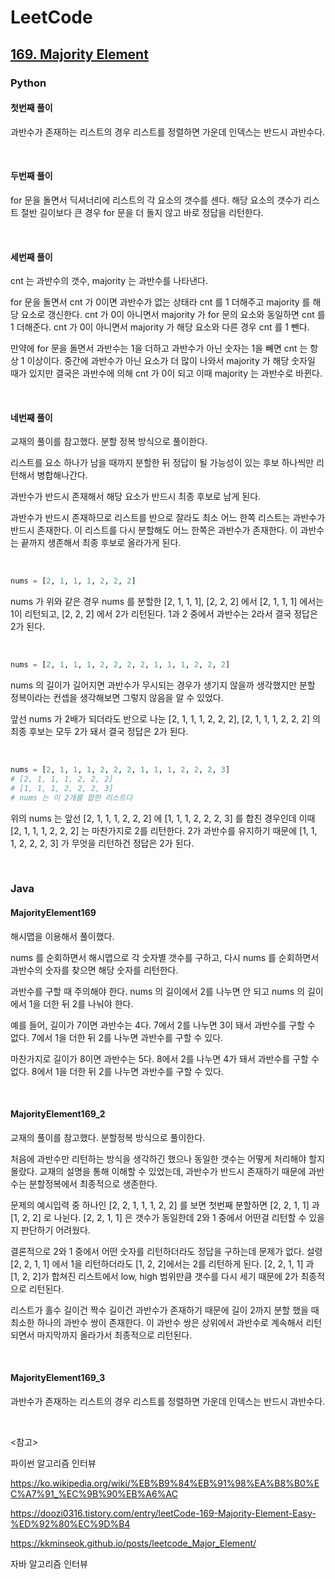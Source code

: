 # LeetCode

## [169. Majority Element](https://leetcode.com/problems/majority-element/)

### Python

#### 첫번째 풀이

과반수가 존재하는 리스트의 경우 리스트를 정렬하면 가운데 인덱스는 반드시 과반수다.

<br>

#### 두번째 풀이

for 문을 돌면서 딕셔너리에 리스트의 각 요소의 갯수를 센다. 해당 요소의 갯수가 리스트 절반 길이보다 큰 경우 for 문을 더 돌지 않고 바로 정답을 리턴한다.

<br>

#### 세번째 풀이

cnt 는 과반수의 갯수, majority 는 과반수를 나타낸다. 

for 문을 돌면서 cnt 가 0이면 과반수가 없는 상태라 cnt 를 1 더해주고 majority 를 해당 요소로 갱신한다. cnt 가 0이 아니면서 majority 가 for 문의 요소와 동일하면 cnt 를 1 더해준다. cnt 가 0이 아니면서 majority 가 해당 요소와 다른 경우 cnt 를 1 뺀다.

만약에 for 문을 돌면서 과반수는 1을 더하고 과반수가 아닌 숫자는 1을 빼면 cnt 는 항상 1 이상이다. 중간에 과반수가 아닌 요소가 더 많이 나와서 majority 가 해당 숫자일 때가 있지만 결국은 과반수에 의해 cnt 가 0이 되고 이때 majority 는 과반수로 바뀐다.

<br>

#### 네번째 풀이

교재의 풀이를 참고했다. 분할 정복 방식으로 풀이한다.

리스트를 요소 하나가 남을 때까지 분할한 뒤 정답이 될 가능성이 있는 후보 하나씩만 리턴해서 병합해나간다.

과반수가 반드시 존재해서 해당 요소가 반드시 최종 후보로 남게 된다.

과반수가 반드시 존재하므로 리스트를 반으로 잘라도 최소 어느 한쪽 리스트는 과반수가 반드시 존재한다. 이 리스트를 다시 분할해도 어느 한쪽은 과반수가 존재한다. 이 과반수는 끝까지 생존해서 최종 후보로 올라가게 된다.

<br>

```python
nums = [2, 1, 1, 1, 2, 2, 2]
```

nums 가 위와 같은 경우 nums 를 분할한 [2, 1, 1, 1], [2, 2, 2] 에서 [2, 1, 1, 1] 에서는 1이 리턴되고, [2, 2, 2] 에서 2가 리턴된다. 1과 2 중에서 과반수는 2라서 결국 정답은 2가 된다.

<br>

```python
nums = [2, 1, 1, 1, 2, 2, 2, 2, 1, 1, 1, 2, 2, 2]
```

nums 의 길이가 길어지면 과반수가 무시되는 경우가 생기지 않을까 생각했지만 분할 정복이라는 컨셉을 생각해보면 그렇지 않음을 알 수 있었다. 

앞선 nums 가 2배가 되더라도 반으로 나눈 [2, 1, 1, 1, 2, 2, 2], [2, 1, 1, 1, 2, 2, 2] 의 최종 후보는 모두 2가 돼서 결국 정답은 2가 된다.

<br>

```python
nums = [2, 1, 1, 1, 2, 2, 2, 1, 1, 1, 2, 2, 2, 3]
# [2, 1, 1, 1, 2, 2, 2]
# [1, 1, 1, 2, 2, 2, 3]
# nums 는 이 2개를 합한 리스트다
```

위의 nums 는 앞선 [2, 1, 1, 1, 2, 2, 2] 에 [1, 1, 1, 2, 2, 2, 3] 를 합친 경우인데 이때 [2, 1, 1, 1, 2, 2, 2] 는 마찬가지로 2를 리턴한다. 2가 과반수를 유지하기 때문에 [1, 1, 1, 2, 2, 2, 3] 가 무엇을 리턴하건 정답은 2가 된다.

<br>

### Java

#### MajorityElement169

해시맵을 이용해서 풀이했다.

nums 를 순회하면서 해시맵으로 각 숫자별 갯수를 구하고, 다시 nums 를 순회하면서 과반수의 숫자를 찾으면 해당 숫자를 리턴한다.

과반수를 구할 때 주의해야 한다. nums 의 길이에서 2를 나누면 안 되고 nums 의 길이에서 1을 더한 뒤 2를 나눠야 한다.

예를 들어, 길이가 7이면 과반수는 4다. 7에서 2를 나누면 3이 돼서 과반수를 구할 수 없다. 7에서 1을 더한 뒤 2를 나누면 과반수를 구할 수 있다.

마찬가지로 길이가 8이면 과반수는 5다. 8에서 2를 나누면 4가 돼서 과반수를 구할 수 없다. 8에서 1을 더한 뒤 2를 나누면 과반수를 구할 수 있다.

<br>

#### MajorityElement169_2

교재의 풀이를 참고했다. 분할정복 방식으로 풀이한다.

처음에 과반수만 리턴하는 방식을 생각하긴 했으나 동일한 갯수는 어떻게 처리해야 할지 몰랐다. 교재의 설명을 통해 이해할 수 있었는데, 과반수가 반드시 존재하기 때문에 과반수는 분할정복에서 최종적으로 생존한다.

문제의 예시입력 중 하나인 [2, 2, 1, 1, 1, 2, 2] 를 보면 첫번째 분할하면 [2, 2, 1, 1] 과 [1, 2, 2] 로 나뉜다. [2, 2, 1, 1] 은 갯수가 동일한데 2와 1 중에서 어떤걸 리턴할 수 있을지 판단하기 어려웠다. 

결론적으로 2와 1 중에서 어떤 숫자를 리턴하더라도 정답을 구하는데 문제가 없다. 설령 [2, 2, 1, 1] 에서 1을 리턴하더라도 [1, 2, 2]에서는 2를 리턴하게 된다. [2, 2, 1, 1] 과 [1, 2, 2]가 합쳐진 리스트에서 low, high 범위만큼 갯수를 다시 세기 때문에 2가 최종적으로 리턴된다.

리스트가 홀수 길이건 짝수 길이건 과반수가 존재하기 때문에 길이 2까지 분할 했을 때 최소한 하나의 과반수 쌍이 존재한다. 이 과반수 쌍은 상위에서 과반수로 계속해서 리턴되면서 마지막까지 올라가서 최종적으로 리턴된다.

<br>

#### MajorityElement169_3

과반수가 존재하는 리스트의 경우 리스트를 정렬하면 가운데 인덱스는 반드시 과반수다.

<br>

<참고>

파이썬 알고리즘 인터뷰

https://ko.wikipedia.org/wiki/%EB%B9%84%EB%91%98%EA%B8%B0%EC%A7%91_%EC%9B%90%EB%A6%AC

https://doozi0316.tistory.com/entry/leetCode-169-Majority-Element-Easy-%ED%92%80%EC%9D%B4

https://kkminseok.github.io/posts/leetcode_Major_Element/

자바 알고리즘 인터뷰


